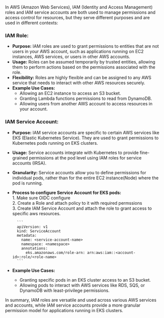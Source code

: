 In AWS (Amazon Web Services), IAM (Identity and Access Management) roles and IAM service accounts are both used to manage permissions and access control for resources, but they serve different purposes and are used in different contexts:

### IAM Role:
- **Purpose:** IAM roles are used to grant permissions to entities that are not users in your AWS account, such as applications running on EC2 instances, AWS services, or users in other AWS accounts.
- **Usage:** Roles can be assumed temporarily by trusted entities, allowing them to perform actions based on the permissions associated with the role.
- **Flexibility:** Roles are highly flexible and can be assigned to any AWS service that needs to interact with other AWS resources securely.
- **Example Use Cases:**
  - Allowing an EC2 instance to access an S3 bucket.
  - Granting Lambda functions permissions to read from DynamoDB.
  - Allowing users from another AWS account to access resources in your account.
  
### IAM Service Account:
- **Purpose:** IAM service accounts are specific to certain AWS services like EKS (Elastic Kubernetes Service). They are used to grant permissions to Kubernetes pods running on EKS clusters.
- **Usage:** Service accounts integrate with Kubernetes to provide fine-grained permissions at the pod level using IAM roles for service accounts (IRSA).
- **Granularity:** Service accounts allow you to define permissions for individual pods, rather than for the entire EC2 instance(Node) where the pod is running. 
- **Process to configure Service Account for EKS pods:** <br/>
        1. Make sure OIDC configure  <br/>
        2. Create a Role and attach policy to it with required permssions<br/>
        3. Create IAM Service Account and attach the role to grant access to specific aws resources.<br/>

        ```
        apiVersion: v1
        kind: ServiceAccount
        metadata:
          name: <service-account-name>
          namespace: <namespace>
          annotations:
            eks.amazonaws.com/role-arn: arn:aws:iam::<account-id>:role/<role-name>
        ```
- **Example Use Cases:**
  - Granting specific pods in an EKS cluster access to an S3 bucket.
  - Allowing pods to interact with AWS services like RDS, SQS, or DynamoDB with least-privilege permissions.

In summary, IAM roles are versatile and used across various AWS services and accounts, while IAM service accounts provide a more granular permission model for applications running in EKS clusters.
